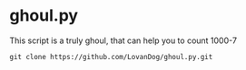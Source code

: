 # ghoul.py
This script is a truly ghoul, that can help you to count 1000-7

```git clone https://github.com/LovanDog/ghoul.py.git```
